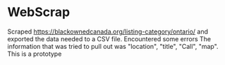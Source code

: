# WebScrap
Scraped https://blackownedcanada.org/listing-category/ontario/ and exported the data needed to a CSV file. Encountered some errors 
The information that was tried to pull out was "location", "title", "Call", "map".
This is a prototype
